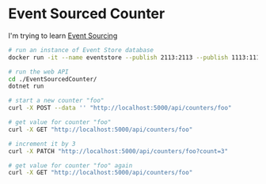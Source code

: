 # Event Sourced Counter

I'm trying to learn [Event Sourcing]

```sh
# run an instance of Event Store database
docker run -it --name eventstore --publish 2113:2113 --publish 1113:1113 eventstore/eventstore

# run the web API
cd ./EventSourcedCounter/
dotnet run
```

```sh
# start a new counter "foo"
curl -X POST --data '' "http://localhost:5000/api/counters/foo"

# get value for counter "foo"
curl -X GET "http://localhost:5000/api/counters/foo"

# increment it by 3
curl -X PATCH "http://localhost:5000/api/counters/foo?count=3"

# get value for counter "foo" again
curl -X GET "http://localhost:5000/api/counters/foo"
```

[Event Sourcing]: https://docs.microsoft.com/en-us/azure/architecture/patterns/event-sourcing
